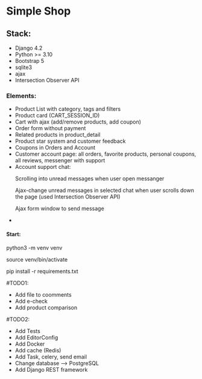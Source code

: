 <h1>Simple Shop</h1>
<h2>Stack:</h2>
<ul>
  <li>Django 4.2</li>
  <li>Python >= 3.10</li>
  <li>Bootstrap 5</li>
  <li>sqlite3</li>
  <li>ajax</li>
  <li>Intersection Observer API</li>

</ul>

<h3>Elements:</h3>

<ul>
  <li>Product List with category, tags and filters</li>
  <li>Product card (CART_SESSION_ID)</li>
  <li>Cart with ajax (add/remove products, add coupon)</li>
  <li>Order form without payment</li>
  <li>Related products in product_detail</li>
  <li>Product star system and customer feedback</li>
  <li>Coupons in Orders and Account</li>
  <li>Customer account page: all orders, favorite products, personal coupons, all reviews, messenger with support </li>
  <li>Account support chat:
    <p>Scrolling into unread messages when user open messanger</p>
    <p>Ajax-change unread messages in selected chat when user scrolls down the page (used Intersection Observer API)</p>
    <p>Ajax form window to send message</p>
  <li></li>

</ul>

<h4>Start:</h4>
<p>python3 -m venv venv </p>
<p>source venv/bin/activate</p>
<p>pip install -r requirements.txt</p>

#TODO1:

<ul>
  <li>Add file to coomments</li>
  <li>Add e-check</li>
  <li>Add product comparison</li>

</ul>

#TODO2:

<ul>
  <li>Add Tests</li>
  <li>Add EditorConfig</li>
  <li>Add Docker</li>
  <li>Add cache (Redis)</li>
  <li>Add Task, celery, send email</li>
  <li>Change database --> PostgreSQL</li>
  <li>Add Django REST framework</li>
</ul>
